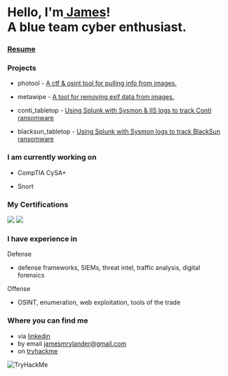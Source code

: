 <h1>Hello, I'm<a href="https://github.com/jamesryla"> James</a>! <br/>A blue team cyber enthusiast.


<h3><a href="https://github.com/jamesryla/resume/blob/main/resume.pdf"> Resume</a></h3>

<h3>Projects</h3>

- photool - [A ctf & osint tool for pulling info from images.](https://github.com/jamesryla/photool)

- metawipe - [A tool for removing exif data from images.](https://github.com/jamesryla/metawipe)

- conti_tabletop - [Using Splunk with Sysmon & IIS logs to track Conti ransomware](https://github.com/jamesryla/conti_tabletop) 

- blacksun_tabletop - [Using Splunk with Sysmon logs to track BlackSun ransomware](https://github.com/jamesryla/blacksun_tabletop)

<h3>I am currently working on</h3>

- CompTIA CySA+

- Snort

<h3>My Certifications</h3>
<img src="https://github.com/jamesryla/jamesryla/assets/58945104/91cad2b7-4228-4863-91d1-3c611c1ef770"> <img src="https://github.com/jamesryla/jamesryla/assets/58945104/013da896-de63-4b44-92e2-37de1ee59c9a">

<h3>I have experience in</h3>

Defense

- defense frameworks, SIEMs, threat intel, traffic analysis, digital forensics

Offense

- OSINT, enumeration, web exploitation, tools of the trade

<h3> Where you can find me</h3>

- via [linkedin](https://www.linkedin.com/in/jamesrylander/)
- by email jamesmrylander@gmail.com
- on [tryhackme](https://tryhackme.com/p/ryla) 
 <img src="https://tryhackme-badges.s3.amazonaws.com/ryla.png" alt="TryHackMe">
